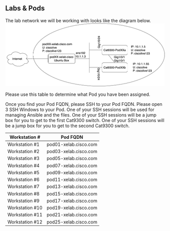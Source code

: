 ## Labs & Pods

The lab network we will be working with looks like the diagram below. 
<img src="/images/network-diagram.png" alt="DEVWKS-2008 Network Diagram" width=600>

Please use this table to determine what Pod you have been assigned. 

Once you find your Pod FQDN, please SSH to your Pod FQDN.
Please open 3 SSH Windows to  your Pod. 
One of your SSH sessions will be used for managing Ansible and the files. 
One of your SSH sessions will be a jump box for you to get to the first Cat9300 switch. 
One of your SSH sessions will be a jump box for you to get to the second Cat9300 switch.

| Workstation #  | Pod FQDN  |
| -------------- | ----------- |
| Workstation #1  | pod01-xelab.cisco.com   |
| Workstation #2  | pod03-xelab.cisco.com   |
| Workstation #3  | pod05-xelab.cisco.com   |
| Workstation #4  | pod07-xelab.cisco.com   |
| Workstation #5  | pod09-xelab.cisco.com   |
| Workstation #6  | pod11-xelab.cisco.com   |
| Workstation #7  | pod13-xelab.cisco.com   |
| Workstation #8  | pod15-xelab.cisco.com   |
| Workstation #9  | pod17-xelab.cisco.com   |
| Workstation #10  | pod19-xelab.cisco.com   |
| Workstation #11  | pod21-xelab.cisco.com   |
| Workstation #12  | pod25-xelab.cisco.com   |
